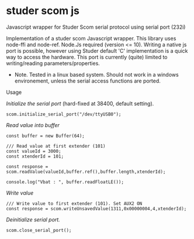 # studer scom js
Javascript wrapper for Studer Scom serial protocol using serial port (232i)

Implementation of a studer scom Javascript wrapper. This library uses node-ffi and node-ref. 
Node.Js required (version <= 10). Writing a native js port is possible, 
however using Studer default 'C' implementation is a quick way to access the hardware. 
This port is currently (quite) limited to writing/reading parameters/properties.

* Note. Tested in a linux based system. Should not work in a windows environement, unless the serial access functions are ported.

Usage

*Initialize the serial port* (hard-fixed at 38400, default setting).

`scom.initialize_serial_port("/dev/ttyUSB0");`

*Read value into buffer*

```
const buffer = new Buffer(64);

/// Read value at first extender (101)
const valueId = 3000;
const xtenderId = 101;

const response = scom.readValue(valueId,buffer.ref(),buffer.length,xtenderId);

console.log("Vbat : ", buffer.readFloatLE());
```

*Write value*

```
/// Write value to first extender (101). Set AUX2 ON
const response = scom.writeUnsavedValue(1311,0x00000004,4,xtenderId);
```


*Deinitialize serial port.*

`scom.close_serial_port();`
